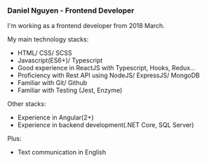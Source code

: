 ### Daniel Nguyen - Frontend Developer

I'm working as a frontend developer from 2018 March.

My main technology stacks:
- HTML/ CSS/ SCSS
- Javascript(ES6+)/ Typescript
- Good experience in ReactJS with Typescript, Hooks, Redux...
- Proficiency with Rest API using NodeJS/ ExpressJS/ MongoDB
- Familiar with Git/ Github
- Familiar with Testing (Jest, Enzyme)

Other stacks:
- Experience in Angular(2+)
- Experience in backend development(.NET Core, SQL Server)

Plus:
- Text communication in English


